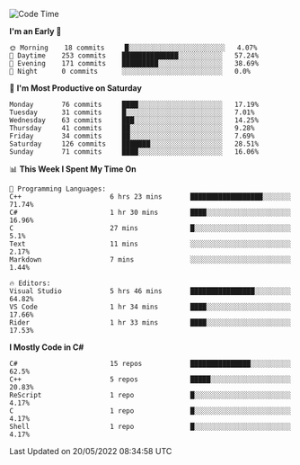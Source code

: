 <!--START_SECTION:waka-->
![Code Time](http://img.shields.io/badge/Code%20Time-790%20hrs%2054%20mins-blue)

**I'm an Early 🐤** 

```text
🌞 Morning    18 commits     █░░░░░░░░░░░░░░░░░░░░░░░░   4.07% 
🌆 Daytime    253 commits    ██████████████░░░░░░░░░░░   57.24% 
🌃 Evening    171 commits    █████████░░░░░░░░░░░░░░░░   38.69% 
🌙 Night      0 commits      ░░░░░░░░░░░░░░░░░░░░░░░░░   0.0%

```
📅 **I'm Most Productive on Saturday** 

```text
Monday       76 commits     ████░░░░░░░░░░░░░░░░░░░░░   17.19% 
Tuesday      31 commits     █░░░░░░░░░░░░░░░░░░░░░░░░   7.01% 
Wednesday    63 commits     ███░░░░░░░░░░░░░░░░░░░░░░   14.25% 
Thursday     41 commits     ██░░░░░░░░░░░░░░░░░░░░░░░   9.28% 
Friday       34 commits     ██░░░░░░░░░░░░░░░░░░░░░░░   7.69% 
Saturday     126 commits    ███████░░░░░░░░░░░░░░░░░░   28.51% 
Sunday       71 commits     ████░░░░░░░░░░░░░░░░░░░░░   16.06%

```


📊 **This Week I Spent My Time On** 

```text
💬 Programming Languages: 
C++                      6 hrs 23 mins       ██████████████████░░░░░░░   71.74% 
C#                       1 hr 30 mins        ████░░░░░░░░░░░░░░░░░░░░░   16.96% 
C                        27 mins             █░░░░░░░░░░░░░░░░░░░░░░░░   5.1% 
Text                     11 mins             ░░░░░░░░░░░░░░░░░░░░░░░░░   2.17% 
Markdown                 7 mins              ░░░░░░░░░░░░░░░░░░░░░░░░░   1.44%

🔥 Editors: 
Visual Studio            5 hrs 46 mins       ████████████████░░░░░░░░░   64.82% 
VS Code                  1 hr 34 mins        ████░░░░░░░░░░░░░░░░░░░░░   17.66% 
Rider                    1 hr 33 mins        ████░░░░░░░░░░░░░░░░░░░░░   17.53%

```

**I Mostly Code in C#** 

```text
C#                       15 repos            ███████████████░░░░░░░░░░   62.5% 
C++                      5 repos             █████░░░░░░░░░░░░░░░░░░░░   20.83% 
ReScript                 1 repo              █░░░░░░░░░░░░░░░░░░░░░░░░   4.17% 
C                        1 repo              █░░░░░░░░░░░░░░░░░░░░░░░░   4.17% 
Shell                    1 repo              █░░░░░░░░░░░░░░░░░░░░░░░░   4.17%

```



 Last Updated on 20/05/2022 08:34:58 UTC
<!--END_SECTION:waka-->
